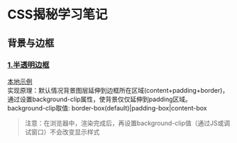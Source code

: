 # CSS揭秘学习笔记

## 背景与边框
### [1.半透明边框](#half-transparent-border)
[本地示例](./examples/1.背景与边框.html#1)  
实现原理：默认情况背景图层延伸到边框所在区域(content+padding+border)，通过设置background-clip属性，使背景仅仅延伸到padding区域。  
background-clip取值: border-box(default)|padding-box|content-box
>注意：在浏览器中，渲染完成后，再设置background-clip值（通过JS或调试窗口）不会改变显示样式
